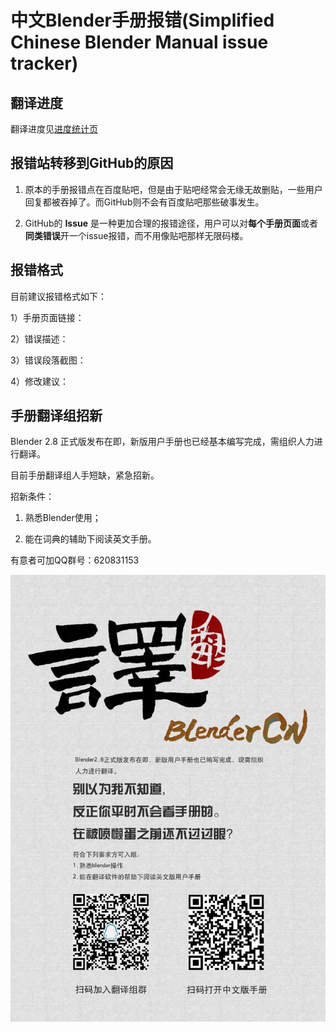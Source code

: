 # 中文Blender手册报错(Simplified Chinese Blender Manual issue tracker)

## 翻译进度
翻译进度见[进度统计页](./translation_progress.md)

## 报错站转移到GitHub的原因

1. 原本的手册报错点在百度贴吧，但是由于贴吧经常会无缘无故删贴，一些用户回复都被吞掉了。而GitHub则不会有百度贴吧那些破事发生。

2. GitHub的 **Issue** 是一种更加合理的报错途径，用户可以对**每个手册页面**或者**同类错误**开一个issue报错，而不用像贴吧那样无限码楼。


## 报错格式

目前建议报错格式如下：

1）手册页面链接：

2）错误描述：

3）错误段落截图：

4）修改建议：


## 手册翻译组招新

Blender 2.8 正式版发布在即，新版用户手册也已经基本编写完成，需组织人力进行翻译。

目前手册翻译组人手短缺，紧急招新。

招新条件：

1. 熟悉Blender使用；

2. 能在词典的辅助下阅读英文手册。

有意者可加QQ群号：620831153

![](./volunteer_recruit.jpg)
